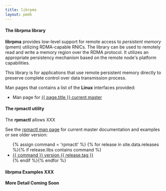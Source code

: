 ```yaml
---
title: librpma
layout: pmdk
---
```


#### The librpma library

**librpma** provides low-level support for remote access to
*persistent memory* (pmem) utilizing RDMA-capable RNICs. The library can be
used to remotely read and write a memory region over the RDMA protocol. It utilizes
an appropriate persistency mechanism based on the remote node's platform
capabilities.

This library is for applications that use remote persistent memory directly
to preserve complete control over data transmission process.

Man pages that contains a list of the **Linux** interfaces provided:

* Man page for <a href="../manpages/linux/master/librpma/{{ page.title }}.7.html">{{ page.title }} current master</a>

#### The rpmactl utility

The **rpmactl** allows XXX

See the [rpmactl man page](../manpages/linux/master/rpmactl/rpmactl.1.html)
for current master documentation and examples or see older version:

<ul>
   {% assign command = 'rpmactl' %}
   {% for release in site.data.releases %}{% if release.libs contains command %}
   <li><a href="../manpages/linux/v{{ release.tag }}/{{ command }}.1.html">{{ command }} version {{ release.tag }}</a></li>
   {% endif %}{% endfor %}
</ul>

#### librpma Examples XXX

**More Detail Coming Soon**

<code data-gist-id='janekmi/47fa646ada72b27f77692672e9d7988e' data-gist-file='manpage.c' data-gist-line='36-96' data-gist-highlight-line='42' data-gist-hide-footer='true'></code>
